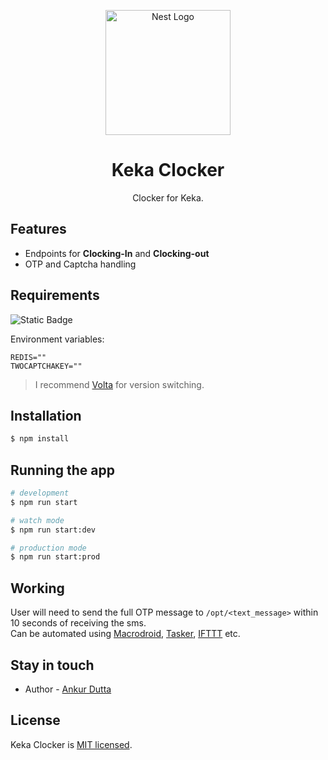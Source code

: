 <p align="center">
<a href="http://keka.com/" target="_blank"><img src="https://d2w2i7rp1a0wob.cloudfront.net/static/images/logos/KekaLogoBlack.svg" width="200" alt="Nest Logo" /></a>
</p>

[//]: # (<p align="center">Made with <a href="http://nestjs.com" target="_blank">NestJS</a>. A progressive <a href="http://nodejs.org" target="_blank">Node.js</a> framework for building efficient and scalable server-side applications.</p>)

<h1 align="center">Keka Clocker</h1>

<p align="center">Clocker for <a herf="https://www.keka.com/" target="_blank">Keka</a>. </p>

## Features

- Endpoints for __Clocking-In__ and __Clocking-out__
- OTP and Captcha handling

## Requirements

![Static Badge](https://img.shields.io/badge/node-v18.13-green) <br>


Environment variables:
```dotenv
REDIS=""
TWOCAPTCHAKEY=""
```

>I recommend [Volta](https://volta.sh) for version switching.

## Installation

```bash
$ npm install
```

## Running the app

```bash
# development
$ npm run start

# watch mode
$ npm run start:dev

# production mode
$ npm run start:prod
```

## Working

User will need to send the full OTP message to `/opt/<text_message>` within 10 seconds of receiving the sms. <br>
Can be automated using [Macrodroid](https://play.google.com/store/apps/details?id=com.arlosoft.macrodroid), [Tasker](https://tasker.joaoapps.com/), [IFTTT](https://ifttt.com/) etc.

## Stay in touch

- Author - [Ankur Dutta](https://ankurdutta.me)

## License

Keka Clocker is [MIT licensed](LICENSE).
